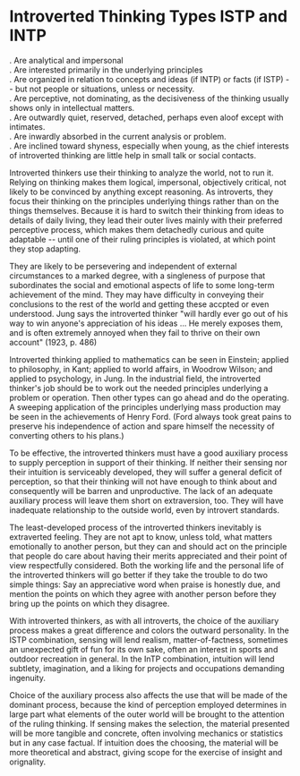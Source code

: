 # Introverted Thinking Types ISTP and INTP 
. Are analytical and impersonal  
. Are interested primarily in the underlying principles  
. Are organized in relation to concepts and ideas (if INTP) or facts (if ISTP) -- but not people or situations, unless or necessity.   
. Are perceptive, not dominating, as the decisiveness of the thinking usually shows only in intellectual matters.  
. Are outwardly quiet, reserved, detached, perhaps even aloof except with intimates.  
. Are inwardly absorbed in the current analysis or problem.  
. Are inclined toward shyness, especially when young, as the chief interests of introverted thinking are little help in small talk or social contacts.  

Introverted thinkers use their thinking to analyze the world, not to run it. Relying on thinking makes them logical, impersonal, objectively critical, not likely to be convinced by anything except reasoning. As introverts, they focus their thinking on the principles underlying things rather than on the things themselves. Because it is hard to switch their thinking from ideas to details of daily living, they lead their outer lives mainly with their preferred perceptive process, which makes them detachedly curious and quite adaptable -- until one of their ruling principles is violated, at which point they stop adapting.  

They are likely to be persevering and independent of external circumstances to a marked degree, with a singleness of purpose that subordinates the social and emotional aspects of life to some long-term achievement of the mind. They may have difficulty in conveying their conclusions to the rest of the world and getting these accpted or even understood. Jung says the introverted thinker "will hardly ever go out of his way to win anyone's appreciation of his ideas ... He merely exposes them, and is often extremely annoyed when they fail to thrive on their own account" (1923, p. 486)  

Introverted thinking applied to mathematics can be seen in Einstein; applied to philosophy, in Kant; applied to world affairs, in Woodrow Wilson; and applied to psychology, in Jung. In the industrial field, the introverted thinker's job should be to work out the needed principles underlying a problem or operation. Then other types can go ahead and do the operating. A sweeping application of the principles underlying mass production may be seen in the achievements of Henry Ford. (Ford always took great pains to preserve his independence of action and spare himself the necessity of converting others to his plans.)  

To be effective, the introverted thinkers must have a good auxiliary process to supply perception in support of their thinking. If neither their sensing nor their intuition is serviceably developed, they will suffer a general deficit of perception, so that their thinking will not have enough to think about and consequently will be barren and unproductive. The lack of an adequate auxiliary process will leave them short on extraversion, too. They will have inadequate relationship to the outside world, even by introvert standards.  

The least-developed process of the introverted thinkers inevitably is extraverted feeling. They are not apt to know, unless told, what matters emotionally to another person, but they can and should act on the principle that people do care about having their merits appreciated and their point of view respectfully considered. Both the working life and the personal life of the introverted thinkers will go better if they take the trouble to do two simple things: Say an appreciative word when praise is honestly due, and mention the points on which they agree with another person before they bring up the points on which they disagree.  

With introverted thinkers, as with all introverts, the choice of the auxiliary process makes a great difference and colors the outward personality. In the ISTP combination, sensing will lend realism, matter-of-factness, sometimes an unexpected gift of fun for its own sake, often an interest in sports and outdoor recreation in general. In the InTP combination, intuition will lend subtlety, imagination, and a liking for projects and occupations demanding ingenuity.  

Choice of the auxiliary process also affects the use that will be made of the dominant process, because the kind of perception employed determines in large part what elements of the outer world will be brought to the attention of the ruling thinking. If sensing makes the selection, the material presented will be more tangible and concrete, often involving mechanics or statistics but in any case factual. If intuition does the choosing, the material will be more theoretical and abstract, giving scope for the exercise of insight and orignality.  

